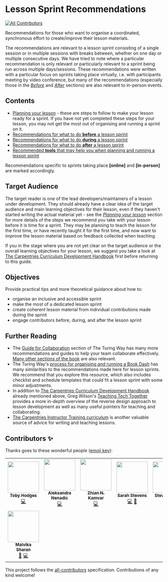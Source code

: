 # Lesson Sprint Recommendations
<!-- ALL-CONTRIBUTORS-BADGE:START - Do not remove or modify this section -->
[![All Contributors](https://img.shields.io/badge/all_contributors-8-orange.svg?style=flat-square)](#contributors-)
<!-- ALL-CONTRIBUTORS-BADGE:END -->

Recommendations for those who want to organise a coordinated, synchronous effort to create/improve their lesson materials.

The recommendations are relevant to a lesson sprint consisting of a single session or in multiple sessions with breaks between, whether on one day or multiple consecutive days. We have tried to note where a particular recommendation is only relevant or particularly relevant to a sprint being run across multiple days/sessions. These recommendations were written with a particular focus on sprints taking place virtually, i.e. with participants meeting by video conference, but many of the recommendations (especially those in the [_Before_](before.md) and [_After_](after.md) sections) are also relevant to in-person events.


## Contents

- [Planning your lesson](lesson_planning.md) - these are steps to follow to make your lesson ready for a sprint. If you have not yet completed these steps for your lesson, you may not get the most out of organising and running a sprint on it.
- [Recommendations for what to do **before** a lesson sprint](before.md)
- [Recommendations for what to do **during** a lesson sprint](during.md)
- [Recommendations for what to do **after** a lesson sprint](after.md)
- [Recommended **tools** that may help you when planning and running a lesson sprint](tools.md)

Recommendations specific to sprints taking place **[online]** and **[in-person]**
are marked accordingly.

## Target Audience

The target reader is one of the lead developers/maintainers of a lesson under development.
They should already have a clear idea of the target audience and main learning objectives for their lesson,
even if they haven't started writing the actual material yet -
see the [_Planning your lesson_](lesson_planning.md) section for more details
of the steps we recommend you take with your lesson before it is time for a sprint.
They may be planning to teach the lesson for the first time,
or have recently taught it for the first time,
and now want to improve the lesson material based on feedback collected when teaching.

If you in the stage where you are not yet clear on the target audience or the overall learning objectives for your lesson, we suggest you take a look at [The Carpentries Curriculum Development Handbook](https://cdh.carpentries.org/) first before returning to this guide.


## Objectives

Provide practical tips and more theoretical guidance about how to:

- organise an inclusive and accessible sprint
- make the most of a dedicated lesson sprint
- create coherent lesson material from individual contributions made during the sprint
- engage contributors before, during, and after the lesson sprint


## Further Reading

- The [Guide for Collaboration](https://the-turing-way.netlify.app/collaboration/collaboration.html) section of The Turing Way has many more recommendations and guides to help your team collaborate effectively. [Many other sections of the book](https://the-turing-way.netlify.app/welcome.html) are also relevant.
- The Turing Way's [process for organising and running a Book Dash](https://the-turing-way.netlify.app/community-handbook/bookdash.html) has many similarities to the recommendations made here for lesson sprints. We recommend that you explore this resource, which also includes checklist and schedule templates that could fit a lesson sprint with some minor adjustments.
- In addition to [The Carpentries Curriculum Development Handbook](https://cdh.carpentries.org/) already mentioned above, Greg Wilson's [Teaching Tech Together](https://teachtogether.tech) provides a more in-depth overview of the reverse design approach to lesson development as well as many useful pointers for teaching and collaborating.
- [The Carpentries Instructor Training curriculum](https://carpentries.github.io/instructor-training/) is another valuable source of advice for writing and teaching lessons.

## Contributors ✨

Thanks goes to these wonderful people ([emoji key](https://allcontributors.org/docs/en/emoji-key)):

<!-- ALL-CONTRIBUTORS-LIST:START - Do not remove or modify this section -->
<!-- prettier-ignore-start -->
<!-- markdownlint-disable -->
<table>
  <tr>
    <td align="center"><a href="https://tbyhdgs.info"><img src="https://avatars.githubusercontent.com/u/9694524?v=4?s=100" width="100px;" alt=""/><br /><sub><b>Toby Hodges</b></sub></a><br /><a href="https://github.com/tobyhodges/lesson-sprint-recommendations/commits?author=tobyhodges" title="Code">💻</a></td>
    <td align="center"><a href="https://github.com/anenadic/professional-cv"><img src="https://avatars.githubusercontent.com/u/631719?v=4?s=100" width="100px;" alt=""/><br /><sub><b>Aleksandra Nenadic</b></sub></a><br /><a href="https://github.com/tobyhodges/lesson-sprint-recommendations/commits?author=anenadic" title="Code">💻</a></td>
    <td align="center"><a href="http://zkamvar.netlify.com"><img src="https://avatars.githubusercontent.com/u/3639446?v=4?s=100" width="100px;" alt=""/><br /><sub><b>Zhian N. Kamvar</b></sub></a><br /><a href="https://github.com/tobyhodges/lesson-sprint-recommendations/commits?author=zkamvar" title="Code">💻</a></td>
    <td align="center"><a href="https://sarahlrstevens.info"><img src="https://avatars.githubusercontent.com/u/5558419?v=4?s=100" width="100px;" alt=""/><br /><sub><b>Sarah Stevens</b></sub></a><br /><a href="https://github.com/tobyhodges/lesson-sprint-recommendations/commits?author=sstevens2" title="Code">💻</a> <a href="https://github.com/tobyhodges/lesson-sprint-recommendations/pulls?q=is%3Apr+reviewed-by%3Asstevens2" title="Reviewed Pull Requests">👀</a></td>
    <td align="center"><a href="http://www.software.ac.uk/"><img src="https://avatars.githubusercontent.com/u/3900257?v=4?s=100" width="100px;" alt=""/><br /><sub><b>Steve Crouch</b></sub></a><br /><a href="https://github.com/tobyhodges/lesson-sprint-recommendations/commits?author=steve-crouch" title="Code">💻</a></td>
    <td align="center"><a href="https://nl.linkedin.com/in/fakhereh-sarah-alidoost-11a24a89"><img src="https://avatars.githubusercontent.com/u/55081872?v=4?s=100" width="100px;" alt=""/><br /><sub><b>SarahAlidoost</b></sub></a><br /><a href="https://github.com/tobyhodges/lesson-sprint-recommendations/pulls?q=is%3Apr+reviewed-by%3ASarahAlidoost" title="Reviewed Pull Requests">👀</a></td>
    <td align="center"><a href="https://renci.org"><img src="https://avatars.githubusercontent.com/u/3680365?v=4?s=100" width="100px;" alt=""/><br /><sub><b>Chris Erdmann</b></sub></a><br /><a href="https://github.com/tobyhodges/lesson-sprint-recommendations/pulls?q=is%3Apr+reviewed-by%3Alibcce" title="Reviewed Pull Requests">👀</a></td>
  </tr>
  <tr>
    <td align="center"><a href="http://malvikasharan.github.io/"><img src="https://avatars.githubusercontent.com/u/5370471?v=4?s=100" width="100px;" alt=""/><br /><sub><b>Malvika Sharan</b></sub></a><br /><a href="https://github.com/tobyhodges/lesson-sprint-recommendations/pulls?q=is%3Apr+reviewed-by%3Amalvikasharan" title="Reviewed Pull Requests">👀</a> <a href="https://github.com/tobyhodges/lesson-sprint-recommendations/commits?author=malvikasharan" title="Code">💻</a></td>
  </tr>
</table>

<!-- markdownlint-restore -->
<!-- prettier-ignore-end -->

<!-- ALL-CONTRIBUTORS-LIST:END -->

This project follows the [all-contributors](https://github.com/all-contributors/all-contributors) specification. Contributions of any kind welcome!